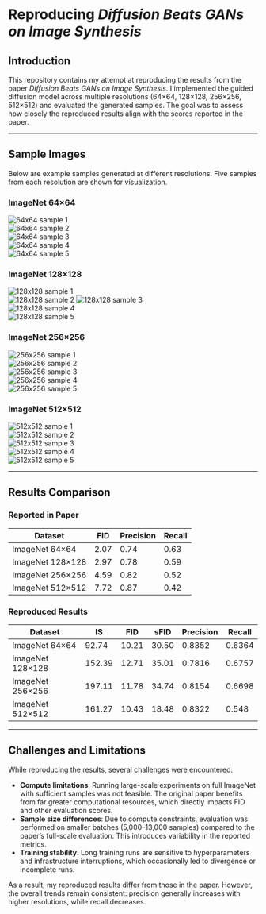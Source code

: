 # Reproducing *Diffusion Beats GANs on Image Synthesis*  

## Introduction  
This repository contains my attempt at reproducing the results from the paper *Diffusion Beats GANs on Image Synthesis*. I implemented the guided diffusion model across multiple resolutions (64×64, 128×128, 256×256, 512×512) and evaluated the generated samples. The goal was to assess how closely the reproduced results align with the scores reported in the paper.  

---

## Sample Images  

Below are example samples generated at different resolutions. Five samples from each resolution are shown for visualization.  

### ImageNet 64×64  
![64x64 sample 1](samples\64x64_guided\sample_0001_64x64_guided.png)  
![64x64 sample 2](samples\64x64_guided\sample_0002_64x64_guided.png)  
![64x64 sample 3](samples\64x64_guided\sample_0006_64x64_guided.png)  
![64x64 sample 4](samples\64x64_guided\sample_00018_64x64_guided.png)  
![64x64 sample 5](samples\64x64_guided\sample_00021_64x64_guided.png)  

### ImageNet 128×128  
![128x128 sample 1](samples\128x128_guided\sample_0003_128x128_guided.png)  
![128x128 sample 2](samples\128x128_guided\sample_00019_128x128_guided.png)
![128x128 sample 3](samples\128x128_guided\sample_00026_128x128_guided.png)  
![128x128 sample 4](samples\128x128_guided\sample_00012_128x128_guided.png)  
![128x128 sample 5](samples\128x128_guided\sample_00021_128x128_guided.png)  

### ImageNet 256×256  
![256x256 sample 1](samples\256x256_guided\sample_0002_256x256_guided.png)  
![256x256 sample 2](samples\256x256_guided\sample_00010_256x256_guided.png)  
![256x256 sample 3](samples\256x256_guided\sample_0009_256x256_guided.png)  
![256x256 sample 4](samples\256x256_guided\sample_0007_256x256_guided.png)  
![256x256 sample 5](samples\256x256_guided\sample_00014_256x256_guided.png)  

### ImageNet 512×512  
![512x512 sample 1](samples\512x512_guided\sample_0002_512x512.png)  
![512x512 sample 2](samples\512x512_guided\sample_0008_512x512.png)  
![512x512 sample 3](samples\512x512_guided\sample_00015_512x512.png)  
![512x512 sample 4](samples\512x512_guided\sample_0006_512x512.png)  
![512x512 sample 5](samples\512x512_guided\sample_00016_512x512.png)  

---

## Results Comparison  

### Reported in Paper  
| Dataset          | FID  | Precision | Recall |
|------------------|------|-----------|--------|
| ImageNet 64×64   | 2.07 | 0.74      | 0.63   |
| ImageNet 128×128 | 2.97 | 0.78      | 0.59   |
| ImageNet 256×256 | 4.59 | 0.82      | 0.52   |
| ImageNet 512×512 | 7.72 | 0.87      | 0.42   |

### Reproduced Results  
| Dataset            | IS        | FID   | sFID  | Precision | Recall |
|--------------------|-----------|-------|-------|-----------|--------|
| ImageNet 64×64     | 92.74     | 10.21 | 30.50 | 0.8352    | 0.6364 |
| ImageNet 128×128   | 152.39    | 12.71 | 35.01 | 0.7816    | 0.6757 |
| ImageNet 256×256   | 197.11    | 11.78 | 34.74 | 0.8154    | 0.6698 |
| ImageNet 512×512   | 161.27    | 10.43 | 18.48 | 0.8322    | 0.548  |

---

## Challenges and Limitations  

While reproducing the results, several challenges were encountered:  

- **Compute limitations**: Running large-scale experiments on full ImageNet with sufficient samples was not feasible. The original paper benefits from far greater computational resources, which directly impacts FID and other evaluation scores.  
- **Sample size differences**: Due to compute constraints, evaluation was performed on smaller batches (5,000–13,000 samples) compared to the paper’s full-scale evaluation. This introduces variability in the reported metrics.  
- **Training stability**: Long training runs are sensitive to hyperparameters and infrastructure interruptions, which occasionally led to divergence or incomplete runs.  

As a result, my reproduced results differ from those in the paper. However, the overall trends remain consistent: precision generally increases with higher resolutions, while recall decreases.  

